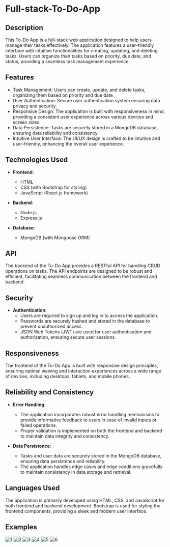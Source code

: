 # Full-stack-To-Do-App

## Description
This To-Do App is a full-stack web application designed to help users manage their tasks effectively. The application features a user-friendly interface with intuitive functionalities for creating, updating, and deleting tasks. Users can organize their tasks based on priority, due date, and status, providing a seamless task management experience.

## Features
- Task Management: Users can create, update, and delete tasks, organizing them based on priority and due date.
- User Authentication: Secure user authentication system ensuring data privacy and security.
- Responsive Design: The application is built with responsiveness in mind, providing a consistent user experience across various devices and screen sizes.
- Data Persistence: Tasks are securely stored in a MongoDB database, ensuring data reliability and consistency.
- Intuitive User Interface: The UI/UX design is crafted to be intuitive and user-friendly, enhancing the overall user experience.

## Technologies Used
- **Frontend**:
  - HTML
  - CSS (with Bootstrap for styling)
  - JavaScript (React.js framework)

- **Backend**:
  - Node.js
  - Express.js

- **Database**:
  - MongoDB (with Mongoose ORM)

## API
The backend of the To-Do App provides a RESTful API for handling CRUD operations on tasks. The API endpoints are designed to be robust and efficient, facilitating seamless communication between the frontend and backend.

## Security
- **Authentication**:
  - Users are required to sign up and log in to access the application.
  - Passwords are securely hashed and stored in the database to prevent unauthorized access.
  - JSON Web Tokens (JWT) are used for user authentication and authorization, ensuring secure user sessions.

## Responsiveness
The frontend of the To-Do App is built with responsive design principles, ensuring optimal viewing and interaction experiences across a wide range of devices, including desktops, tablets, and mobile phones.

## Reliability and Consistency
- **Error Handling**:
  - The application incorporates robust error handling mechanisms to provide informative feedback to users in case of invalid inputs or failed operations.
  - Proper validation is implemented on both the frontend and backend to maintain data integrity and consistency.

- **Data Persistence**:
  - Tasks and user data are securely stored in the MongoDB database, ensuring data persistence and reliability.
  - The application handles edge cases and edge conditions gracefully to maintain consistency in data storage and retrieval.

## Languages Used
The application is primarily developed using HTML, CSS, and JavaScript for both frontend and backend development. Bootstrap is used for styling the frontend components, providing a sleek and modern user interface.

## Examples

![1](https://github.com/DeshanBandara/Full-stack-To-Do-App/assets/126126025/af95948b-f116-4900-8200-1400dd98df92)
![2](https://github.com/DeshanBandara/Full-stack-To-Do-App/assets/126126025/7a86b560-f8a5-4777-b683-8731799ff41f)
![3](https://github.com/DeshanBandara/Full-stack-To-Do-App/assets/126126025/717d6abb-1369-4e50-b196-90458c223532)
![4](https://github.com/DeshanBandara/Full-stack-To-Do-App/assets/126126025/a9d84d00-ccc9-4e24-a88f-e3606c609e84)
![5](https://github.com/DeshanBandara/Full-stack-To-Do-App/assets/126126025/181fb019-48e2-487b-95a7-969c7a5e8130)
![6](https://github.com/DeshanBandara/Full-stack-To-Do-App/assets/126126025/8bbf11a1-6d93-465c-8af9-b91df32dc4c2)



